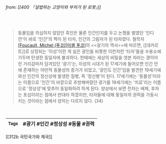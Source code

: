
###### from: [[400 『설법하는 고양이와 부처가 된 로봇』]]

<br/>

>동물임을 의심하지 않았던 흑인은 물론 인간인지를 두고 논쟁을 벌였던 '인디언'이 바로 '인간'의 짝이 된 타자, 인간의 그림자가 된 타자였다. 철학자 [[Foucault, Michel (푸코)|미셸 푸코]](1926~1984)의 <<광기의 역사>>에 따르면, [[데카르트]]로 상징되는 '이성'이란 게 실은 광인을 비롯한 이런저런 '타자'들을 수용소에 가두며 탄생한 동일자에 불과하다. 한때에는 세상의 비밀을 엿본 자라는 경이어린 거리감마저 담겨있던 '광기'는, 이성의 시대가 된 17세기에 들어오면 인간 안에 존재하는 야만적 동물성의 증거가 되었고, '광인도 인간'임을 발견한 19세기에 와선 인간의 정신상에 발생한 질병, 즉 '정신병'이 된다. 17세기에는 '동물성'이라는 이름으로 '인간'의 바깥으로 추방해버렸던 광기를 19세기에는 '치료'라는 이름으로 '정상성'에 맞추어 동일화하려 하게 된다. 양상에서 보면 전자는 배제, 후자는 포섭이라는 점에서  반대라 하겠지만, 타자들에 대해 동일자의 권력을 가동시키는 것이라는 점에서 양자는 다르지 않다. (34)
 

<br/>

| <small> Tags </small> | #광기 #인간 #정상성 #동물 #권력  |
| --- | --- |

[[312b 국민국가와 제국]]